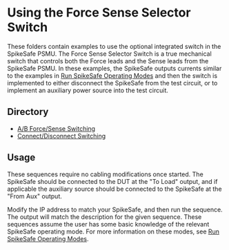 # Using the Force Sense Selector Switch

These folders contain examples to use the optional integrated switch in the SpikeSafe PSMU. The Force Sense Selector Switch is a true mechanical switch that controls both the Force leads and the Sense leads from the SpikeSafe PSMU. In these examples, the SpikeSafe outputs currents similar to the examples in [Run SpikeSafe Operating Modes](../run_spikesafe_operating_modes) and then the switch is implemented to either disconnect the SpikeSafe from the test circuit, or to implement an auxiliary power source into the test circuit. 

## Directory
- [A/B Force/Sense Switching](A-B_force_sense_switching)
- [Connect/Disconnect Switching](connect_disconnect_switching)

## Usage

These sequences require no cabling modifications once started. The SpikeSafe should be connected to the DUT at the "To Load" output, and if applicable the auxiliary source should be connected to the SpikeSafe at the "From Aux" output.

Modify the IP address to match your SpikeSafe, and then run the sequence. The output will match the description for the given sequence. These sequences assume the user has some basic knowledge of the relevant SpikeSafe operating mode. For more information on these modes, see [Run SpikeSafe Operating Modes](../run_spikesafe_operating_modes).